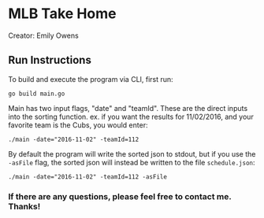 # MLB Take Home

Creator: Emily Owens

## Run Instructions

To build and execute the program via CLI, first run:
```
go build main.go
```
Main has two input flags, "date" and "teamId". These are the direct inputs into the sorting function.
ex. if you want the results for 11/02/2016, and your favorite team is the Cubs, you would enter:
```
./main -date="2016-11-02" -teamId=112 
```

By default the program will write the sorted json to stdout, but if you use the ```-asFile``` flag, the sorted json will instead be written to the file ```schedule.json```:
```
./main -date="2016-11-02" -teamId=112 -asFile
```

### If there are any questions, please feel free to contact me. Thanks!
